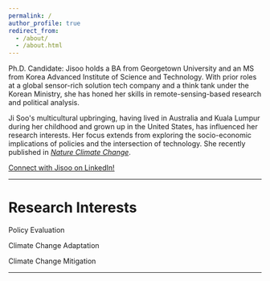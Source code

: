 ```yaml
---
permalink: /
author_profile: true
redirect_from: 
  - /about/
  - /about.html
---
```


Ph.D. Candidate: Jisoo holds a BA from Georgetown University and an MS from Korea Advanced Institute of Science and Technology. With prior roles at a global sensor-rich solution tech company and a think tank under the Korean Ministry, she has honed her skills in remote-sensing-based research and political analysis.

Ji Soo's multicultural upbringing, having lived in Australia and Kuala Lumpur during her childhood and grown up in the United States, has influenced her research interests. Her focus extends from exploring the socio-economic implications of policies and the intersection of technology. She recently published in <a href="https://www.nature.com/articles/s41558-024-01980-w"><i>Nature Climate Change</i></a>.

<script src="https://platform.linkedin.com/badges/js/profile.js" async defer type="text/javascript"></script>
<div class="badge-base LI-profile-badge" data-locale="en_US" data-size="large" data-theme="light" data-type="HORIZONTAL" data-vanity="jisookim11" data-version="v1"><a class="badge-base__link LI-simple-link" href="https://kr.linkedin.com/in/jisookim11?trk=profile-badge">Connect with Jisoo on LinkedIn!</a></div>
              
---

Research Interests
=========

Policy Evaluation



Climate Change Adaptation



Climate Change Mitigation



---

